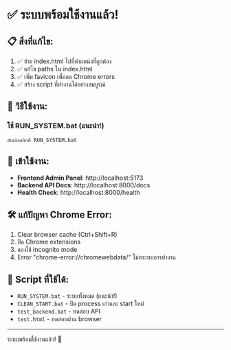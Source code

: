 # ✅ ระบบพร้อมใช้งานแล้ว!

## 📋 สิ่งที่แก้ไข:
1. ✅ ย้าย index.html ไปที่ตำแหน่งที่ถูกต้อง
2. ✅ แก้ไข paths ใน index.html
3. ✅ เพิ่ม favicon เพื่อลด Chrome errors
4. ✅ สร้าง script ที่ทำงานได้อย่างสมบูรณ์

## 🚀 วิธีใช้งาน:

### ใช้ RUN_SYSTEM.bat (แนะนำ!)
```
ดับเบิลคลิกที่ RUN_SYSTEM.bat
```

## 🔗 เข้าใช้งาน:
- **Frontend Admin Panel**: http://localhost:5173
- **Backend API Docs**: http://localhost:8000/docs
- **Health Check**: http://localhost:8000/health

## 🛠️ แก้ปัญหา Chrome Error:
1. Clear browser cache (Ctrl+Shift+R)
2. ปิด Chrome extensions
3. ลองใช้ Incognito mode
4. Error "chrome-error://chromewebdata/" ไม่กระทบการทำงาน

## 📁 Script ที่ใช้ได้:
- `RUN_SYSTEM.bat` - ระบบทั้งหมด (แนะนำ!)
- `CLEAN_START.bat` - ปิด process เก่าและ start ใหม่
- `test_backend.bat` - ทดสอบ API
- `test.html` - ทดสอบผ่าน browser

---
ระบบพร้อมใช้งานแล้ว! 🎉